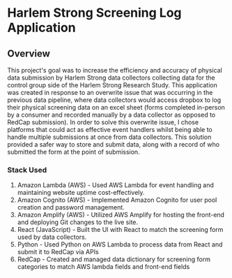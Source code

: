 <h1><strong>Harlem Strong Screening Log Application</strong></h1>

<h2>Overview</h2>
This project's goal was to increase the efficiency and accuracy of physical data submission by Harlem Strong data collectors collecting data for the control group side of the Harlem Strong Research Study. This application was created in response to an overwrite issue that was occurring in the previous data pipeline, where data collectors would access dropbox to log their physical screening data on an excel sheet (forms completed in-person by a consumer and recorded manually by a data collector as opposed to RedCap submission). In order to solve this overwrite issue, I chose platforms that could act as effective event handlers whilst being able to handle multiple submissions at once from data collectors. This solution provided a safer way to store and submit data, along with a record of who submitted the form at the point of submission. 


<h3>Stack Used</h3>

1. Amazon Lambda (AWS) - Used AWS Lambda for event handling and maintaining website uptime cost-effectively.
2. Amazon Cognito (AWS) - Implemented Amazon Cognito for user pool creation and password management.
3. Amazon Amplify (AWS) - Utilized AWS Amplify for hosting the front-end and deploying Git changes to the live site.
4. React (JavaScript) - Built the UI with React to match the screening form used by data collectors.
5. Python - Used Python on AWS Lambda to process data from React and submit it to RedCap via APIs
6. RedCap - Created and managed data dictionary for screening form categories to match AWS lambda fields and front-end fields
